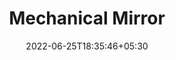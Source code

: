 ---
title: "Mechanical Mirror"
date: 2022-06-25T18:35:46+05:30
draft: false
layout: "project_x"

description: "A Mechatronic Structure to Mirror your Silhoutte"
carousel:
  items: 1
  duration: 7000
  height: 35
  unit: "rem"
  images:
   - image: /images/projects/working_mm.gif
     caption: Half-Way to completion
   - image: /images/projects/collage_mm.jpg
     caption: MDF cutouts / Base Frame / Half-Assembled Mirror
   - image: /images/projects/assembling_mm.jpg
     caption: Freshers Assembling the MDF cutouts
   - image: /images/projects/team_mm.jpg
     caption: "The Organising Team"
credits: "Members: Tinkerers' Lab + Mean Mechanics"
# checkout:
#   links:
#     - icon: fab fa-github
#       url: https://github.com/videh25/3D-Simulation-of-Standard-Manipulators
content: |-
    
    My most ambitious project in BTech, I along with 3 of my final year batchmates led a team of 13 BTech students to create a tinkering event for 300 BTech Freshers. 

    Our aim was to create a mechanical mirror, consisting of 300 servo motors, camera and a wooden frame. The camera captured the image of a person standing in front, a Raspberry Pi processed the data and  controlled 300 servo motors on the frame to replicate a pixelated version of what stood in front.

    Even though our endeavor may not have ended in the success we had hoped for, the journey was incredibly fulfilling. The experience of daring to dream something ambitious, rallying teams toward shared goals, coordinating with authorities, and orchestrating the event on the final day was nothing short of complete.

---